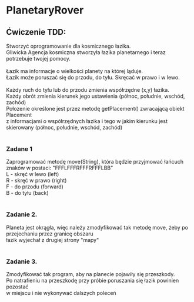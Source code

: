 # PlanetaryRover

## Ćwiczenie TDD:</br>
Stworzyć oprogramowanie dla kosmicznego łazika.</br>
Gliwicka Agencja kosmiczna stworzyła łazika planetarnego i teraz potrzebuje twojej pomocy.</br>
</br>
Łazik ma informacje o wielkości planety na której ląduje.</br>
Łazik może poruszać się do przodu, do tyłu. Skręcać w prawo i w lewo.</br>
</br>
Każdy ruch do tyłu lub do przodu zmienia współrzędne (x,y) łazika.</br>
Każdy obrót zmienia kierunek jego ustawienia (północ, południe, wschód, zachód)</br>
Połozenie określone jest przez metodę getPlacement() zwracającą obiekt Placement</br> 
z informacjami o współrzędnych łazika i tego w jakim kierunku jest skierowany (północ, południe, wschód, zachód)</br>
</br>
### Zadane 1</br>
Zaprogramować metodę move(String), która będzie przyjmować łańcuch znaków w postaci: "FFFLFFFRFFFRFFFLBB"</br>
L - skręć w lewo (left)</br>
R - skręć w prawo (right)</br>
F - do przodu (forward)</br>
B - do tyłu (back)</br>
</br>
### Zadanie 2.</br>
Planeta jest okrągła, więc należy zmodyfikować tak metodę move, żeby po przejechaniu przez granicę obszaru</br> 
łazik wyjechał z drugiej strony "mapy" </br>
</br>
### Zadanie 3.</br>
Zmodyfikować tak program, aby na planecie pojawiły się przeszkody.</br>
Po natrafieniu na przeszkodę przy próbie poruszania się łazik powinien pozostać</br> 
w miejscu i nie wykonywać dalszych poleceń</br>
